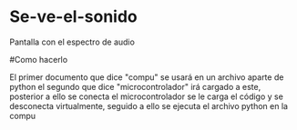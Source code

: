 # Se-ve-el-sonido
Pantalla con el espectro de audio



#Como hacerlo

El primer documento que dice "compu" se usará en un archivo aparte de python 
el segundo que dice "microcontrolador" irá cargado a este, posterior a ello se conecta el microcontrolador
se le carga el código y se desconecta virtualmente, seguido a ello se ejecuta el archivo python en la compu
